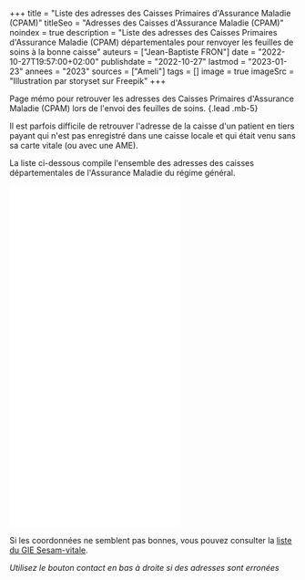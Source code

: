 +++
title = "Liste des adresses des Caisses Primaires d'Assurance Maladie (CPAM)"
titleSeo = "Adresses des Caisses d'Assurance Maladie (CPAM)"
noindex = true
description = "Liste des adresses des Caisses Primaires d'Assurance Maladie (CPAM) départementales pour renvoyer les feuilles de soins à la bonne caisse"
auteurs = ["Jean-Baptiste FRON"]
date = "2022-10-27T19:57:00+02:00"
publishdate = "2022-10-27"
lastmod = "2023-01-23"
annees = "2023"
sources = ["Ameli"]
tags = []
image = true
imageSrc = "Illustration par storyset sur Freepik"
+++

Page mémo pour retrouver les adresses des Caisses Primaires d'Assurance Maladie (CPAM) lors de l'envoi des feuilles de soins.
{.lead .mb-5}

Il est parfois difficile de retrouver l'adresse de la caisse d'un patient en tiers payant qui n'est pas enregistré dans une caisse locale et qui était venu sans sa carte vitale (ou avec une AME).

La liste ci-dessous compile l'ensemble des adresses des caisses départementales de l'Assurance Maladie du régime général.

<embed class="embed-responsive" src="/print/cpam.pdf" type="application/pdf" title="Liste des adresses des Caisses Primaires d'Assurance Maladie (CPAM) départementales du Régime Général pour l'envoi de documents" height="600">

Si les coordonnées ne semblent pas bonnes, vous pouvez consulter la [liste du GIE Sesam-vitale](https://www.sesam-vitale.fr/web/sesam-vitale/adresses-des-centres-payeurs-es#/).

*Utilisez le bouton contact en bas à droite si des adresses sont erronées*
